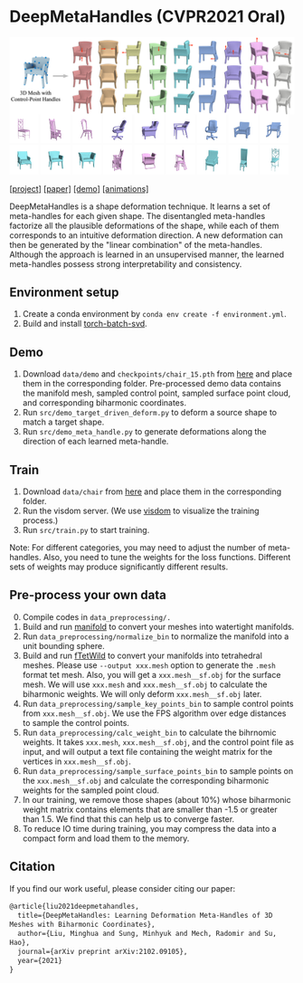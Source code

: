# DeepMetaHandles (CVPR2021 Oral)

<img src="fig/teaser.jpg" align="center"> 
<div float="center">
<img src="fig/chair0/5c70ab.gif" width="10.2%">
<img src="fig/chair0/11e521.gif" width="10.2%">
<img src="fig/chair0/587ee5.gif" width="10.2%">
<img src="fig/chair7/4a0e7f.gif" width="10.2%">
<img src="fig/chair7/37a095.gif" width="10.2%">
<img src="fig/chair7/a2bffa.gif" width="10.2%">
<img src="fig/chair6/4a0e7f.gif" width="10.2%">
<img src="fig/chair6/9aa05f.gif" width="10.2%">
<img src="fig/chair6/39fee0.gif" width="10.2%">  
</div>
<div float="center">
<img src="fig/chair5/7e4335.gif" width="10.2%">
<img src="fig/chair5/104256.gif" width="10.2%">
<img src="fig/chair5/f76d50.gif" width="10.2%">
<img src="fig/chair9/11e521.gif" width="10.2%">
<img src="fig/chair9/f1563f.gif" width="10.2%">
<img src="fig/chair9/fde8c8.gif" width="10.2%">
<img src="fig/chair13/3e72bf.gif" width="10.2%">
<img src="fig/chair13/5c6c95.gif" width="10.2%">
<img src="fig/chair13/5c70ab.gif" width="10.2%">
</div>

 [[project]](https://mhsung.github.io/papers/deep-meta-handles.html) [[paper]](https://arxiv.org/pdf/2102.09105) [[demo]](https://shapenet.cs.stanford.edu/media/minhyuk/DeepMetaHandlesDemo/web_demo.html) [[animations]](http://cseweb.ucsd.edu/~mil070/deep_meta_handles_supp_animations)  

DeepMetaHandles is a shape deformation technique. It learns a set of meta-handles for each given shape. The disentangled meta-handles factorize all the plausible deformations of the shape, while each of them corresponds to an intuitive deformation direction. A new deformation can then be generated by the "linear combination" of the meta-handles. Although the approach is learned in an unsupervised manner, the learned meta-handles possess strong interpretability and consistency.

## Environment setup

1. Create a conda environment by `conda env create -f environment.yml`.
2. Build and install [torch-batch-svd](https://github.com/KinglittleQ/torch-batch-svd).

## Demo

1. Download `data/demo` and `checkpoints/chair_15.pth` from [here](https://drive.google.com/drive/folders/1vYfcSJlVE9Hgh3nGlvGvg_GSFToVZH39?usp=sharing) and place them in the corresponding folder. Pre-processed demo data contains the manifold mesh, sampled control point, sampled surface point cloud, and corresponding biharmonic coordinates.
2. Run `src/demo_target_driven_deform.py` to deform a source shape to match a target shape.
3. Run `src/demo_meta_handle.py` to generate deformations along the direction of each learned meta-handle.

## Train
1. Download `data/chair` from [here](https://drive.google.com/drive/folders/1vYfcSJlVE9Hgh3nGlvGvg_GSFToVZH39?usp=sharing) and place them in the corresponding folder.
2. Run the visdom server. (We use [visdom](https://github.com/fossasia/visdom)  to visualize the training process.)
3. Run `src/train.py` to start training.

Note: For different categories, you may need to adjust the number of meta-handles. Also, you need to tune the weights for the loss functions. Different sets of weights may produce significantly different results.

## Pre-process your own data

0. Compile codes in `data_preprocessing/.`
1. Build and run [manifold](https://github.com/hjwdzh/Manifold) to convert your meshes into watertight manifolds.
2. Run `data_preprocessing/normalize_bin` to normalize the manifold into a unit bounding sphere.
3. Build and run [fTetWild](https://github.com/wildmeshing/fTetWild) to convert your manifolds into tetrahedral meshes. Please use `--output xxx.mesh` option to generate the `.mesh` format tet mesh. Also, you will get a `xxx.mesh__sf.obj` for the surface mesh. We will use `xxx.mesh` and `xxx.mesh__sf.obj` to calculate the biharmonic weights. We will only deform `xxx.mesh__sf.obj` later.
4. Run `data_preprocessing/sample_key_points_bin` to sample control points from `xxx.mesh__sf.obj`. We use the FPS algorithm over edge distances to sample the control points.
5. Run `data_preprocessing/calc_weight_bin` to calculate the bihrnomic weights. It takes `xxx.mesh`, `xxx.mesh__sf.obj`, and the control point file as input, and will output a text file containing the weight matrix for the vertices in `xxx.mesh__sf.obj`.
6. Run `data_preprocessing/sample_surface_points_bin` to sample points on the `xxx.mesh__sf.obj` and calculate the corresponding biharmonic weights for the sampled point cloud.
7. In our training, we remove those shapes (about 10%) whose biharmonic weight matrix contains elements that are smaller than -1.5 or greater than 1.5. We find that this can help us to converge faster.
8. To reduce IO time during training, you may compress the data into a compact form and load them to the memory.


## Citation

If you find our work useful, please consider citing our paper:

```
@article{liu2021deepmetahandles,
  title={DeepMetaHandles: Learning Deformation Meta-Handles of 3D Meshes with Biharmonic Coordinates},
  author={Liu, Minghua and Sung, Minhyuk and Mech, Radomir and Su, Hao},
  journal={arXiv preprint arXiv:2102.09105},
  year={2021}
}
```


